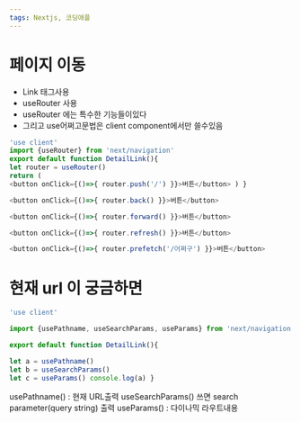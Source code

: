 ```yaml
---
tags: Nextjs, 코딩애플
---
```

# 페이지 이동

- Link 태그사용
- useRouter 사용
- useRouter 에는 특수한 기능들이있다
- 그리고 use어쩌고문법은 client component에서만 쓸수있음


``` javascript
'use client' 
import {useRouter} from 'next/navigation'
export default function DetailLink(){ 
let router = useRouter() 
return ( 
<button onClick={()=>{ router.push('/') }}>버튼</button> ) }
```


``` javascript
<button onClick={()=>{ router.back() }}>버튼</button>
```

``` javascript
<button onClick={()=>{ router.forward() }}>버튼</button>
```

``` javascript
<button onClick={()=>{ router.refresh() }}>버튼</button>
```

``` javascript
<button onClick={()=>{ router.prefetch('/어쩌구') }}>버튼</button>
```



# 현재 url 이 궁금하면

``` javascript
'use client'

import {usePathname, useSearchParams, useParams} from 'next/navigation' 

export default function DetailLink(){ 

let a = usePathname() 
let b = useSearchParams() 
let c = useParams() console.log(a) }

```


usePathname() : 현재 URL출력
useSearchParams() 쓰면 search parameter(query string) 출력
useParams() : 다이나믹 라우트내용

